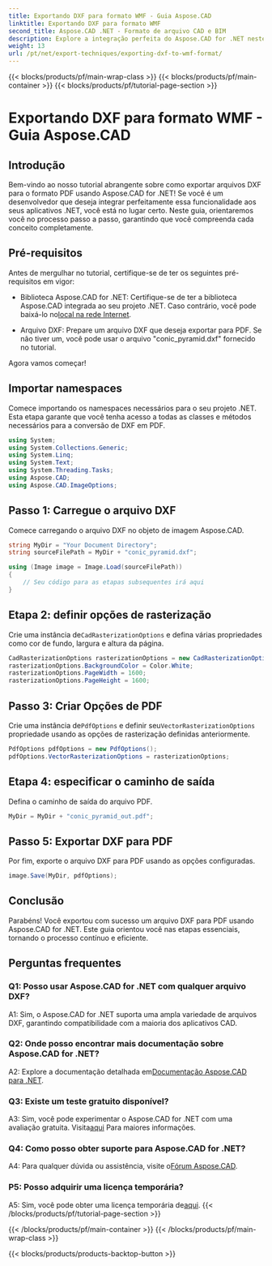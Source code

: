 ```yaml
---
title: Exportando DXF para formato WMF - Guia Aspose.CAD
linktitle: Exportando DXF para formato WMF
second_title: Aspose.CAD .NET - Formato de arquivo CAD e BIM
description: Explore a integração perfeita do Aspose.CAD for .NET neste guia passo a passo para exportar arquivos DXF para PDF sem esforço.
weight: 13
url: /pt/net/export-techniques/exporting-dxf-to-wmf-format/
---
```


{{< blocks/products/pf/main-wrap-class >}}
{{< blocks/products/pf/main-container >}}
{{< blocks/products/pf/tutorial-page-section >}}

# Exportando DXF para formato WMF - Guia Aspose.CAD

## Introdução

Bem-vindo ao nosso tutorial abrangente sobre como exportar arquivos DXF para o formato PDF usando Aspose.CAD for .NET! Se você é um desenvolvedor que deseja integrar perfeitamente essa funcionalidade aos seus aplicativos .NET, você está no lugar certo. Neste guia, orientaremos você no processo passo a passo, garantindo que você compreenda cada conceito completamente.

## Pré-requisitos

Antes de mergulhar no tutorial, certifique-se de ter os seguintes pré-requisitos em vigor:

-  Biblioteca Aspose.CAD for .NET: Certifique-se de ter a biblioteca Aspose.CAD integrada ao seu projeto .NET. Caso contrário, você pode baixá-lo no[local na rede Internet](https://releases.aspose.com/cad/net/).

- Arquivo DXF: Prepare um arquivo DXF que deseja exportar para PDF. Se não tiver um, você pode usar o arquivo "conic_pyramid.dxf" fornecido no tutorial.

Agora vamos começar!

## Importar namespaces

Comece importando os namespaces necessários para o seu projeto .NET. Esta etapa garante que você tenha acesso a todas as classes e métodos necessários para a conversão de DXF em PDF.

```csharp
using System;
using System.Collections.Generic;
using System.Linq;
using System.Text;
using System.Threading.Tasks;
using Aspose.CAD;
using Aspose.CAD.ImageOptions;
```

## Passo 1: Carregue o arquivo DXF

Comece carregando o arquivo DXF no objeto de imagem Aspose.CAD.

```csharp
string MyDir = "Your Document Directory";
string sourceFilePath = MyDir + "conic_pyramid.dxf";

using (Image image = Image.Load(sourceFilePath))
{
    // Seu código para as etapas subsequentes irá aqui
}
```

## Etapa 2: definir opções de rasterização

 Crie uma instância de`CadRasterizationOptions` e defina várias propriedades como cor de fundo, largura e altura da página.

```csharp
CadRasterizationOptions rasterizationOptions = new CadRasterizationOptions();
rasterizationOptions.BackgroundColor = Color.White;
rasterizationOptions.PageWidth = 1600;
rasterizationOptions.PageHeight = 1600;
```

## Passo 3: Criar Opções de PDF

 Crie uma instância de`PdfOptions` e definir seu`VectorRasterizationOptions` propriedade usando as opções de rasterização definidas anteriormente.

```csharp
PdfOptions pdfOptions = new PdfOptions();
pdfOptions.VectorRasterizationOptions = rasterizationOptions;
```

## Etapa 4: especificar o caminho de saída

Defina o caminho de saída do arquivo PDF.

```csharp
MyDir = MyDir + "conic_pyramid_out.pdf";
```

## Passo 5: Exportar DXF para PDF

Por fim, exporte o arquivo DXF para PDF usando as opções configuradas.

```csharp
image.Save(MyDir, pdfOptions);
```

## Conclusão

Parabéns! Você exportou com sucesso um arquivo DXF para PDF usando Aspose.CAD for .NET. Este guia orientou você nas etapas essenciais, tornando o processo contínuo e eficiente.

## Perguntas frequentes

### Q1: Posso usar Aspose.CAD for .NET com qualquer arquivo DXF?

A1: Sim, o Aspose.CAD for .NET suporta uma ampla variedade de arquivos DXF, garantindo compatibilidade com a maioria dos aplicativos CAD.

### Q2: Onde posso encontrar mais documentação sobre Aspose.CAD for .NET?

 A2: Explore a documentação detalhada em[Documentação Aspose.CAD para .NET](https://reference.aspose.com/cad/net/).

### Q3: Existe um teste gratuito disponível?

 A3: Sim, você pode experimentar o Aspose.CAD for .NET com uma avaliação gratuita. Visita[aqui](https://releases.aspose.com/) Para maiores informações.

### Q4: Como posso obter suporte para Aspose.CAD for .NET?

A4: Para qualquer dúvida ou assistência, visite o[Fórum Aspose.CAD](https://forum.aspose.com/c/cad/19).

### P5: Posso adquirir uma licença temporária?

 A5: Sim, você pode obter uma licença temporária de[aqui](https://purchase.aspose.com/temporary-license/).
{{< /blocks/products/pf/tutorial-page-section >}}

{{< /blocks/products/pf/main-container >}}
{{< /blocks/products/pf/main-wrap-class >}}

{{< blocks/products/products-backtop-button >}}
